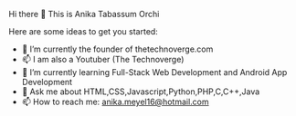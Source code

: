 Hi there 👋 This is Anika Tabassum Orchi

Here are some ideas to get you started:

- 🔭 I’m currently the founder of thetechnoverge.com
- 📫 I am also a Youtuber (The Technoverge)
- 🌱 I’m currently learning Full-Stack Web Development and Android App Development
- 💬 Ask me about HTML,CSS,Javascript,Python,PHP,C,C++,Java
- 📫 How to reach me: anika.meyel16@hotmail.com


